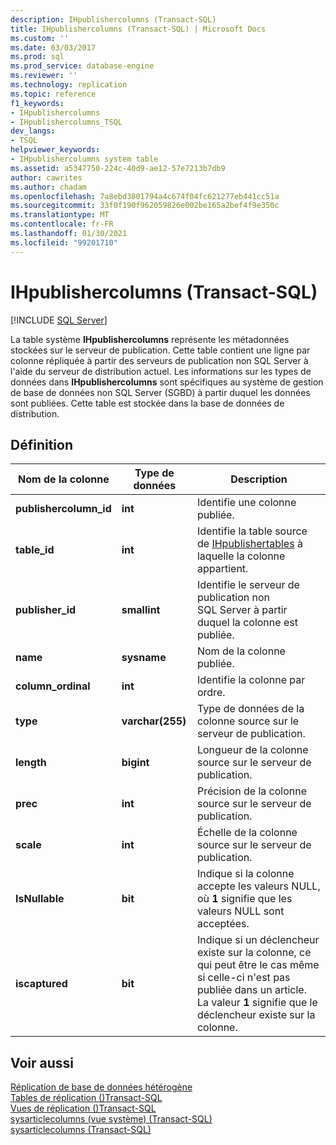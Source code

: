 ```yaml
---
description: IHpublishercolumns (Transact-SQL)
title: IHpublishercolumns (Transact-SQL) | Microsoft Docs
ms.custom: ''
ms.date: 03/03/2017
ms.prod: sql
ms.prod_service: database-engine
ms.reviewer: ''
ms.technology: replication
ms.topic: reference
f1_keywords:
- IHpublishercolumns
- IHpublishercolumns_TSQL
dev_langs:
- TSQL
helpviewer_keywords:
- IHpublishercolumns system table
ms.assetid: a5347750-224c-40d9-ae12-57e7213b7db9
author: cawrites
ms.author: chadam
ms.openlocfilehash: 7a8ebd3801794a4c674f04fc621277eb441cc51a
ms.sourcegitcommit: 33f0f190f962059826e002be165a2bef4f9e350c
ms.translationtype: MT
ms.contentlocale: fr-FR
ms.lasthandoff: 01/30/2021
ms.locfileid: "99201710"
---
```

# <a name="ihpublishercolumns-transact-sql"></a>IHpublishercolumns (Transact-SQL)
[!INCLUDE [SQL Server](../../includes/applies-to-version/sqlserver.md)]

  La table système **IHpublishercolumns** représente les métadonnées stockées sur le serveur de publication. Cette table contient une ligne par colonne répliquée à partir des serveurs de publication non SQL Server à l'aide du serveur de distribution actuel. Les informations sur les types de données dans **IHpublishercolumns** sont spécifiques au système de gestion de base de données non SQL Server (SGBD) à partir duquel les données sont publiées. Cette table est stockée dans la base de données de distribution.  
  
## <a name="definition"></a>Définition  
  
|Nom de la colonne|Type de données|Description|  
|-----------------|---------------|-----------------|  
|**publishercolumn_id**|**int**|Identifie une colonne publiée.|  
|**table_id**|**int**|Identifie la table source de [IHpublishertables](../../relational-databases/system-tables/ihpublishertables-transact-sql.md) à laquelle la colonne appartient.|  
|**publisher_id**|**smallint**|Identifie le serveur de publication non SQL Server à partir duquel la colonne est publiée.|  
|**name**|**sysname**|Nom de la colonne publiée.|  
|**column_ordinal**|**int**|Identifie la colonne par ordre.|  
|**type**|**varchar(255)**|Type de données de la colonne source sur le serveur de publication.|  
|**length**|**bigint**|Longueur de la colonne source sur le serveur de publication.|  
|**prec**|**int**|Précision de la colonne source sur le serveur de publication.|  
|**scale**|**int**|Échelle de la colonne source sur le serveur de publication.|  
|**IsNullable**|**bit**|Indique si la colonne accepte les valeurs NULL, où **1** signifie que les valeurs NULL sont acceptées.|  
|**iscaptured**|**bit**|Indique si un déclencheur existe sur la colonne, ce qui peut être le cas même si celle-ci n'est pas publiée dans un article. La valeur **1** signifie que le déclencheur existe sur la colonne.|  
  
## <a name="see-also"></a>Voir aussi  
 [Réplication de base de données hétérogène](../../relational-databases/replication/non-sql/heterogeneous-database-replication.md)   
 [Tables de réplication &#40;&#41;Transact-SQL ](../../relational-databases/system-tables/replication-tables-transact-sql.md)   
 [Vues de réplication &#40;&#41;Transact-SQL ](../../relational-databases/system-views/replication-views-transact-sql.md)   
 [sysarticlecolumns &#40;vue système&#41; &#40;Transact-SQL&#41;](../../relational-databases/system-views/sysarticlecolumns-system-view-transact-sql.md)   
 [sysarticlecolumns &#40;Transact-SQL&#41;](../../relational-databases/system-tables/sysarticlecolumns-transact-sql.md)  
  
  

